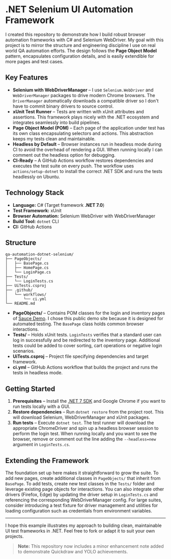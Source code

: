 # .NET Selenium UI Automation Framework

I created this repository to demonstrate how I build robust browser automation frameworks with C# and Selenium WebDriver.  My goal with this project is to mirror the structure and engineering discipline I use on real world QA automation efforts.  The design follows the **Page Object Model** pattern, encapsulates configuration details, and is easily extendible for more pages and test cases.

## Key Features

- **Selenium with WebDriverManager** – I use `Selenium.WebDriver` and `WebDriverManager` packages to drive modern Chrome browsers.  The `DriverManager` automatically downloads a compatible driver so I don't have to commit binary drivers to source control.
- **xUnit Test Runner** – Tests are written with xUnit attributes and assertions.  This framework plays nicely with the .NET ecosystem and integrates seamlessly into build pipelines.
- **Page Object Model (POM)** – Each page of the application under test has its own class encapsulating selectors and actions.  This abstraction keeps my tests clean and maintainable.
- **Headless by Default** – Browser instances run in headless mode during CI to avoid the overhead of rendering a GUI.  When running locally I can comment out the headless option for debugging.
- **CI‑Ready** – A GitHub Actions workflow restores dependencies and executes the test suite on every push.  The workflow uses `actions/setup‑dotnet` to install the correct .NET SDK and runs the tests headlessly on Ubuntu.

## Technology Stack

- **Language:** C# (Target framework **.NET 7.0**)
- **Test Framework:** xUnit
- **Browser Automation:** Selenium WebDriver with WebDriverManager
- **Build Tool:** `dotnet` CLI
- **CI:** GitHub Actions

## Structure

```
qa-automation-dotnet-selenium/
├── PageObjects/
│   ├── BasePage.cs
│   ├── HomePage.cs
│   └── LoginPage.cs
├── Tests/
│   └── LoginTests.cs
├── UiTests.csproj
├── .github/
│   └── workflows/
│       └── ci.yml
└── README.md
```

- **PageObjects/** – Contains POM classes for the login and inventory pages of [Sauce Demo](https://www.saucedemo.com/).  I chose this public demo site because it is designed for automated testing.  The `BasePage` class holds common browser interactions.
- **Tests/** – Holds xUnit tests.  `LoginTests` verifies that a standard user can log in successfully and be redirected to the inventory page.  Additional tests could be added to cover sorting, cart operations or negative login scenarios.
- **UiTests.csproj** – Project file specifying dependencies and target framework.
- **ci.yml** – GitHub Actions workflow that builds the project and runs the tests in headless mode.

## Getting Started

1. **Prerequisites** – Install the [.NET 7 SDK](https://dotnet.microsoft.com/download) and Google Chrome if you want to run tests locally with a GUI.
2. **Restore dependencies** – Run `dotnet restore` from the project root.  This will download Selenium, WebDriverManager and xUnit packages.
3. **Run tests** – Execute `dotnet test`.  The test runner will download the appropriate ChromeDriver and spin up a headless browser session to perform the login test.  When running locally and you want to see the browser, remove or comment out the line adding the `--headless=new` argument in `LoginTests.cs`.

## Extending the Framework

The foundation set up here makes it straightforward to grow the suite.  To add new pages, create additional classes in `PageObjects/` that inherit from `BasePage`.  To add tests, create new test classes in the `Tests/` folder and leverage existing page objects for interactions.  You can also integrate other drivers (Firefox, Edge) by updating the driver setup in `LoginTests.cs` and referencing the corresponding WebDriverManager config.  For large suites, consider introducing a test fixture for driver management and utilities for loading configuration such as credentials from environment variables.

---

I hope this example illustrates my approach to building clean, maintainable UI test frameworks in .NET.  Feel free to fork or adapt it to suit your own projects.


> **Note:** This repository now includes a minor enhancement note added to demonstrate Quickdraw and YOLO achievements.
